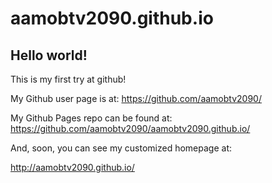 aamobtv2090.github.io
====================

## Hello world!

This is my first try at github!

My Github user page is at: 
https://github.com/aamobtv2090/

My Github Pages repo can be found at:  
https://github.com/aamobtv2090/aamobtv2090.github.io/

And, soon, you can see my customized homepage at:

http://aamobtv2090.github.io/
